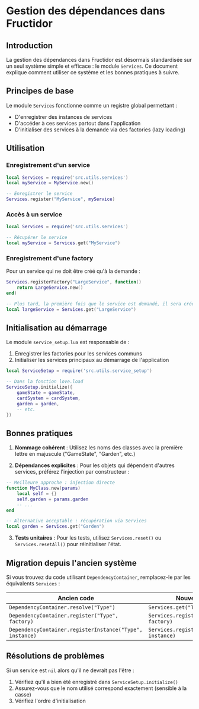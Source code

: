 # Gestion des dépendances dans Fructidor

## Introduction

La gestion des dépendances dans Fructidor est désormais standardisée sur un seul système simple et efficace : le module `Services`. Ce document explique comment utiliser ce système et les bonnes pratiques à suivre.

## Principes de base

Le module `Services` fonctionne comme un registre global permettant :
- D'enregistrer des instances de services
- D'accéder à ces services partout dans l'application
- D'initialiser des services à la demande via des factories (lazy loading)

## Utilisation

### Enregistrement d'un service

```lua
local Services = require('src.utils.services')
local myService = MyService.new()

-- Enregistrer le service
Services.register("MyService", myService)
```

### Accès à un service

```lua
local Services = require('src.utils.services')

-- Récupérer le service
local myService = Services.get("MyService")
```

### Enregistrement d'une factory

Pour un service qui ne doit être créé qu'à la demande :

```lua
Services.registerFactory("LargeService", function()
    return LargeService.new()
end)

-- Plus tard, la première fois que le service est demandé, il sera créé
local largeService = Services.get("LargeService")
```

## Initialisation au démarrage

Le module `service_setup.lua` est responsable de :
1. Enregistrer les factories pour les services communs
2. Initialiser les services principaux au démarrage de l'application

```lua
local ServiceSetup = require('src.utils.service_setup')

-- Dans la fonction love.load
ServiceSetup.initialize({
    gameState = gameState,
    cardSystem = cardSystem,
    garden = garden,
    -- etc.
})
```

## Bonnes pratiques

1. **Nommage cohérent** : Utilisez les noms des classes avec la première lettre en majuscule ("GameState", "Garden", etc.)

2. **Dépendances explicites** : Pour les objets qui dépendent d'autres services, préférez l'injection par constructeur :

```lua
-- Meilleure approche : injection directe
function MyClass.new(params)
    local self = {}
    self.garden = params.garden
    -- ...
end

-- Alternative acceptable : récupération via Services
local garden = Services.get("Garden")
```

3. **Tests unitaires** : Pour les tests, utilisez `Services.reset()` ou `Services.resetAll()` pour réinitialiser l'état.

## Migration depuis l'ancien système

Si vous trouvez du code utilisant `DependencyContainer`, remplacez-le par les équivalents `Services` :

| Ancien code | Nouveau code |
|------------|-------------|
| `DependencyContainer.resolve("Type")` | `Services.get("Type")` |
| `DependencyContainer.register("Type", factory)` | `Services.registerFactory("Type", factory)` |
| `DependencyContainer.registerInstance("Type", instance)` | `Services.register("Type", instance)` |

## Résolutions de problèmes

Si un service est `nil` alors qu'il ne devrait pas l'être :

1. Vérifiez qu'il a bien été enregistré dans `ServiceSetup.initialize()`
2. Assurez-vous que le nom utilisé correspond exactement (sensible à la casse)
3. Vérifiez l'ordre d'initialisation